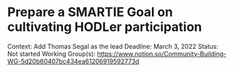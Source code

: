 # Prepare a SMARTIE Goal on cultivating HODLer participation

Context: Add Thomas Segal as the lead
Deadline: March 3, 2022
Status: Not started
Working Group(s): https://www.notion.so/Community-Building-WG-5d20b60407bc434ea61206919592773d